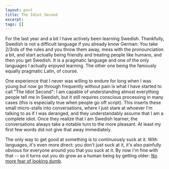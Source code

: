 ```yaml
---
layout: post
title: The Idiot Second
excerpt:
tags: []
---
```


For the last year and a bit I have actively been learning Swedish. Thankfully, Swedish is not a difficult language if you already know German: You take 2/3rds of the rules and you throw them away, mess with the pronounciation a bit, and start actually being friendly and treating people like humans, and then you get Swedish. It is a pragmatic language and one of the only languages I actually enjoyed learning. The other one being the famously equally pragmatic Latin, of course.

One experience that I never was willing to endure for long when I was young but now go through frequently without pain is what I have started to call "The Idiot Second": I am capable of understanding almost everything people tell me in Swedish, but it still requires conscious processing in many cases (this is especially true when people go off script). This inserts these small micro-stalls into conversations, where I just stare at whoever I'm talking to as if I was deranged, and they understandably assume that I am a complete idiot. Once they realize that I am Swedish learner, the conversations always take a notable turn to the more pleasant. At least my first few words did not give that away immediately.

The only way to get good at something is to continuously suck at it. With languages, it's even more direct: you don't just suck at it, it's also painfully obvious for everyone around you that you suck at it. By now I'm fine with that -- so it turns out you do grow as a human being by getting older: [No more fear of looking dumb](https://grugbrain.dev/#grug-on-fold).